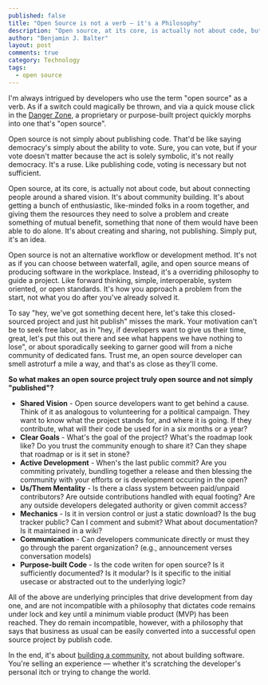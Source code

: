 ```yaml
---
published: false
title: "Open Source is not a verb — it's a Philosophy"
description: "Open source, at its core, is actually not about code, but about connecting people around a shared vision."
author: "Benjamin J. Balter"
layout: post
comments: true
category: Technology
tags:
  - open source
---
```


I'm always intrigued by developers who use the term "open source" as a verb. As if a switch could magically be thrown, and via a quick mouse click in the [Danger Zone](http://www.youtube.com/watch?v=V8rZWw9HE7o), a proprietary or purpose-built project quickly morphs into one that's "open source".

Open source is not simply about publishing code. That'd be like saying democracy's simply about the ability to vote. Sure, you can vote, but if your vote doesn't matter because the act is solely symbolic, it's not really democracy. It's a ruse. Like publishing code, voting is necessary but not sufficient.

Open source, at its core, is actually not about code, but about connecting people around a shared vision. It's about community building. It's about getting a bunch of enthusiastic, like-minded folks in a room together, and giving them the resources they need to solve a problem and create something of mutual benefit, something that none of them would have been able to do alone. It's about creating and sharing, not publishing. Simply put, it's an idea.

Open source is not an alternative workflow or development method. It's not as if you can choose between waterfall, agile, and open source means of producing software in the workplace. Instead, it's a overriding philosophy to guide a project. Like forward thinking, simple, interoperable, system oriented, or open standards. It's how you approach a problem from the start, not what you do after you've already solved it.

To say "hey, we've got something decent here, let's take this closed-sourced project and just hit publish" misses the mark. Your motivation can't be to seek free labor, as in "hey, if developers want to give us their time, great, let's put this out there and see what happens we have nothing to lose", or about sporadically seeking to garner good will from a niche community of dedicated fans. Trust me, an open source developer can smell astroturf a mile a way, and that's as close as they'll come.

**So what makes an open source project truly open source and not simply "published"?**

* **Shared Vision** - Open source developers want to get behind a cause. Think of it as analogous to volunteering for a political campaign. They want to know what the project stands for, and where it is going. If they contribute, what will their code be used for in a six months or a year?
* **Clear Goals** - What's the goal of the project? What's the roadmap look like? Do you trust the community enough to share it? Can they shape that roadmap or is it set in stone?
* **Active Development** - When's the last public commit? Are you commiting privately, bundling together a release and then blessing the community with your efforts or is development occuring in the open?
* **Us/Them Mentality** - Is there a class system between paid/unpaid contributors? Are outside contributions handled with equal footing? Are any outside developers delegated authority or given commit access?
* **Mechanics** - Is it in version control or just a static download? Is the bug tracker public? Can I comment and submit? What about documentation? Is it maintained in a wiki?
* **Communication** - Can developers communicate directly or must they go through the parent organization? (e.g., announcement verses conversation models)
* **Purpose-built Code** - Is the code writen for open source? Is it sufficiently documented? Is it modular? Is it specific to the initial usecase or abstracted out to the underlying logic?

All of the above are underlying principles that drive development from day one, and are not incompatible with a philosophy that dictates code remains under lock and key until a minimum viable product (MVP) has been reached. They do remain incompatible, however, with a philosophy that says that business as usual can be easily converted into a successful open source project by publish code. 

In the end, it's about [building a community](http://ben.balter.com/open-source-for-government/#open_source_community_building), not about building software. You're selling an experience — whether it's scratching the developer's personal itch or trying to change the world.